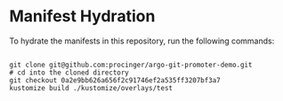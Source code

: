 
# Manifest Hydration

To hydrate the manifests in this repository, run the following commands:

```shell

git clone git@github.com:procinger/argo-git-promoter-demo.git
# cd into the cloned directory
git checkout 0a2e9bb626a656f2c91746ef2a535ff3207bf3a7
kustomize build ./kustomize/overlays/test
```